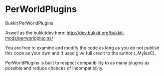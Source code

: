 PerWorldPlugins
===============

Bukkit PerWorldPlugins

Aswell as the bukkitdev here: http://dev.bukkit.org/bukkit-mods/perworldplugins/


You are free to examine and modify the code as long as you do not publish this code as your own and if used give full credit to the author (_MylesC).

PerWorldPlugins is built to respect compatibility to as many plugins as possible and reduce chances of incompatibility.
